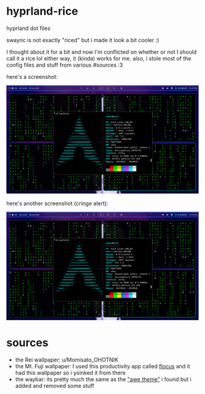 # hyprland-rice
hyprland dot files

swaync is not exactly "riced" but i made it look a bit cooler :)

I thought about it for a bit and now I'm conflicted on whether or not I should call it a rice lol
either way, it (kinda) works for me.
also, i stole most of the config files and stuff from various #sources :3

here's a screenshot:

<img src="https://github.com/almewr/hyprland-rice/blob/main/hackerman.png"/>

here's another screenshot (cringe alert):

<img src="https://github.com/almewr/hyprland-rice/blob/main/hackerman.png"/>


# sources

- the Rei wallpaper: u/Momisato_OHOTNIK
- the Mt. Fuji wallpaper: I used this productivity app called [flocus](https://www.flocus.com) and it had this wallpaper so i yoinked it from there
- the waybar: its pretty much the same as the ["awe theme"](https://github.com/7KIR7/dots/tree/main/waybar/awe) i found but i added and removed some stuff
